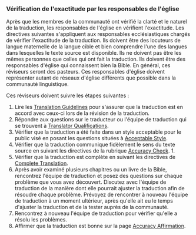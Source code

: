 ### Vérification de l'exactitude par les responsables de l'église

Après que les membres de la communauté ont vérifié la clarté et le naturel de la traduction, les responsables de l'église en vérifient l'exactitude. Les directives suivantes s'appliquent aux responsables ecclésiastiques chargés de vérifier l'exactitude de la traduction. Ils doivent être des locuteurs de langue maternelle de la langue cible et bien comprendre l'une des langues dans lesquelles le texte source est disponible. Ils ne doivent pas être les mêmes personnes que celles qui ont fait la traduction. Ils doivent être des responsables d'église qui connaissent bien la Bible. En général, ces réviseurs seront des pasteurs. Ces responsables d'église doivent représenter autant de réseaux d'église différents que possible dans la communauté linguistique.

Ces réviseurs doivent suivre les étapes suivantes :

1. Lire les [Translation Guidelines](../../intro/translation-guidelines/01.md) pour s'assurer que la traduction est en accord avec ceux-ci lors de la révision de la traduction.
1. Répondre aux questions sur le traducteur ou l'équipe de traduction qui se trouvent à [Translator Qualifications](../../translate/qualifications/01.md).
1. Vérifier que la traduction a été faite dans un style acceptable pour le public visé en posant les questions situées à [Acceptable Style](../acceptable/01.md).
1. Vérifier que la traduction communique fidèlement le sens du texte source en suivant les directives de la rubrique [Accuracy Check](../accuracy-check/01.md). 1.
1. Vérifier que la traduction est complète en suivant les directives de [Complete Translation](../complete/01.md).
1. Après avoir examiné plusieurs chapitres ou un livre de la Bible, rencontrez l'équipe de traduction et posez des questions sur chaque problème que vous avez découvert. Discutez avec l'équipe de traduction de la manière dont elle pourrait ajuster la traduction afin de résoudre chaque problème. Prévoyez de rencontrer à nouveau l'équipe de traduction à un moment ultérieur, après qu'elle ait eu le temps d'ajuster la traduction et de la tester auprès de la communauté.
1. Rencontrez à nouveau l'équipe de traduction pour vérifier qu'elle a résolu les problèmes.
1. Affirmer que la traduction est bonne sur la page [Accuracy Affirmation](../good/01.md).

